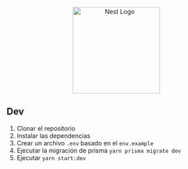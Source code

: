 <p align="center">
  <a href="http://nestjs.com/" target="blank"><img src="https://nestjs.com/img/logo-small.svg" width="200" alt="Nest Logo" /></a>
</p>

[circleci-image]: https://img.shields.io/circleci/build/github/nestjs/nest/master?token=abc123def456
[circleci-url]: https://circleci.com/gh/nestjs/nest

## Dev
1. Clonar el repositorio
2. Instalar las dependencias
3. Crear un archivo `.env` basado en el `env.example`
4. Ejecutar la migración de prisma `yarn prisma migrate dev`
5. Ejecutar `yarn start:dev`